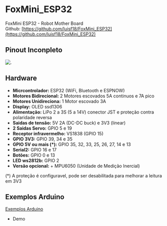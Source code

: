 # FoxMini_ESP32
FoxMini ESP32 - Robot Mother Board  
Github: [https://github.com/luisf18/FoxMini_ESP32](https://github.com/luisf18/FoxMini_ESP32)

## Pinout Inconpleto
![.](foxmini_esp32_pinout.png)

## Hardware
- **Micrcontrolador:** ESP32 (WiFi, Bluetooth e ESPNOW)
- **Motores Bidirecional:** 2 Motores escovados 5A continuos e 7A pico
- **Motores Unidireciona:** 1 Motor escovado 3A
- **Display:** OLED ssd1306
- **Alimentação:** LiPo 2 a 3S (5 a 14V) conector JST e proteção contra polaridade reversa
- **Saidas de tensão:** 5V 2A (DC-DC buck) e 3V3 (linear)
- **2 Saidas Servo:** GPIO 5 e 19
- **Receptor infravermelho:** VS1838 (GPIO 15)
- **GPIO 3V3:** GPIO 39, 34 e 35
- **GPIO 5V ou mais (\*):** GPIO 35, 32, 33, 25, 26, 27, 14 e 13
- **Serial2:** GPIO 16 e 17
- **Botões:** GPIO 0 e 13
- **LED ws2812b:** GPIO 2
- **Versão opcional:** + MPU6050 (Unidade de Medição Inercial)

(*) A proteção é configuravel, pode ser desabilitada para melhorar a leitura em 3V3

## Exemplos Arduino
[Exemplos Arduino](./examples)
- Demo